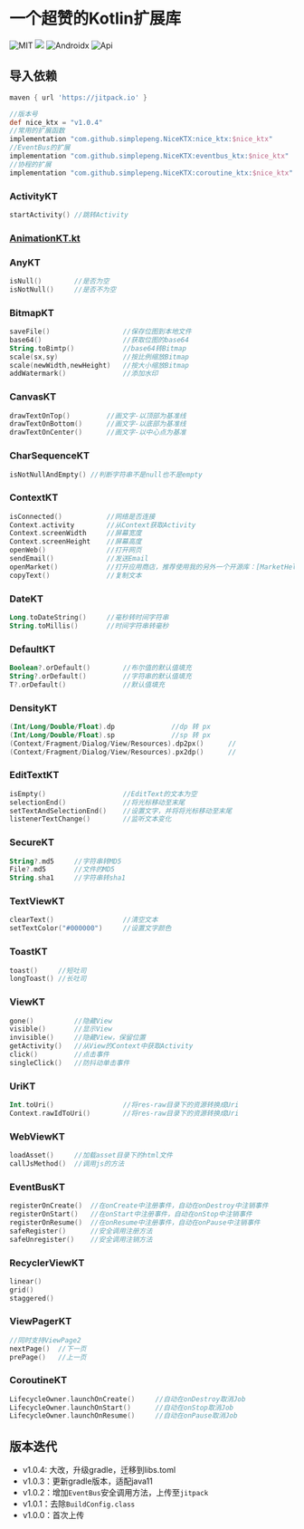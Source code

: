 # 一个超赞的Kotlin扩展库

![MIT](https://img.shields.io/badge/License-MIT-orange?style=flat-square) [![](https://jitpack.io/v/simplepeng/NiceKTX.svg)](https://jitpack.io/#simplepeng/NiceKTX)  ![Androidx](https://img.shields.io/badge/Androidx-Yes-blue?style=flat-square)  ![Api](https://img.shields.io/badge/Api-14+-blueviolet?style=flat-square) 

## 导入依赖

```groovy
maven { url 'https://jitpack.io' }
```

```groovy
//版本号
def nice_ktx = "v1.0.4"
//常用的扩展函数
implementation "com.github.simplepeng.NiceKTX:nice_ktx:$nice_ktx"
//EventBus的扩展
implementation "com.github.simplepeng.NiceKTX:eventbus_ktx:$nice_ktx"
//协程的扩展
implementation "com.github.simplepeng.NiceKTX:coroutine_ktx:$nice_ktx"
```

### ActivityKT

```kotlin
startActivity() //跳转Activity
```

### [AnimationKT.kt](/nice_ktx/src/main)

### AnyKT

```kotlin
isNull()        //是否为空
isNotNull()     //是否不为空
```

### BitmapKT

```kotlin
saveFile()                  //保存位图到本地文件
base64()                    //获取位图的base64
String.toBimtp()            //base64转Bitmap
scale(sx,sy)                //按比例缩放Bitmap
scale(newWidth,newHeight)   //按大小缩放Bitmap
addWatermark()              //添加水印
```

### CanvasKT

```kotlin
drawTextOnTop()         //画文字-以顶部为基准线
drawTextOnBottom()      //画文字-以底部为基准线
drawTextOnCenter()      //画文字-以中心点为基准
```

### CharSequenceKT

```kotlin
isNotNullAndEmpty() //判断字符串不是null也不是empty
```

### ContextKT

```kotlin
isConnected()           //网络是否连接
Context.activity        //从Context获取Activity
Context.screenWidth     //屏幕宽度
Context.screenHeight    //屏幕高度
openWeb()               //打开网页
sendEmail()             //发送Email
openMarket()            //打开应用商店，推荐使用我的另外一个开源库：[MarketHelper](https://github.com/simplepeng/MarketHelper)
copyText()              //复制文本
```

### DateKT

```kotlin
Long.toDateString()     //毫秒转时间字符串
String.toMillis()       //时间字符串转毫秒
```

### DefaultKT

```kotlin
Boolean?.orDefault()        //布尔值的默认值填充
String?.orDefault()         //字符串的默认值填充
T?.orDefault()              //默认值填充
```

### DensityKT

```kotlin
(Int/Long/Double/Float).dp              //dp 转 px
(Int/Long/Double/Float).sp              //sp 转 px 
(Context/Fragment/Dialog/View/Resources).dp2px()      //
(Context/Fragment/Dialog/View/Resources).px2dp()      //
```

### EditTextKT

```kotlin
isEmpty()                   //EditText的文本为空
selectionEnd()              //将光标移动至末尾
setTextAndSelectionEnd()    //设置文字，并将将光标移动至末尾
listenerTextChange()        //监听文本变化
```

### SecureKT

```kotlin
String?.md5     //字符串转MD5
File?.md5       //文件的MD5
String.sha1     //字符串转sha1
```

### TextViewKT

```kotlin
clearText()                 //清空文本
setTextColor("#000000")     //设置文字颜色
```

### ToastKT

```kotlin
toast()     //短吐司
longToast() //长吐司
```

### ViewKT

```kotlin
gone()          //隐藏View
visible()       //显示View
invisible()     //隐藏View，保留位置
getActivity()   //从View的Context中获取Activity
click()         //点击事件
singleClick()   //防抖动单击事件
```

### UriKT

```kotlin
Int.toUri()                 //将res-raw目录下的资源转换成Uri
Context.rawIdToUri()        //将res-raw目录下的资源转换成Uri
```

### WebViewKT

```kotlin
loadAsset()     //加载asset目录下的html文件
callJsMethod()  //调用js的方法
```

### EventBusKT

```kotlin
registerOnCreate()  //在onCreate中注册事件，自动在onDestroy中注销事件
registerOnStart()   //在onStart中注册事件，自动在onStop中注销事件
registerOnResume()  //在onResume中注册事件，自动在onPause中注销事件
safeRegister()      //安全调用注册方法
safeUnregister()    //安全调用注销方法
```

### RecyclerViewKT

```kotlin
linear()
grid()
staggered()
```

 ### ViewPagerKT

```kotlin
//同时支持ViewPage2
nextPage()  //下一页
prePage()   //上一页
```

### CoroutineKT

```kotlin
LifecycleOwner.launchOnCreate() 	//自动在onDestroy取消Job
LifecycleOwner.launchOnStart()  	//自动在onStop取消Job
LifecycleOwner.launchOnResume() 	//自动在onPause取消Job
```

## 版本迭代

* v1.0.4: 大改，升级gradle，迁移到libs.toml
* v1.0.3：更新gradle版本，适配java11
* v1.0.2：增加`EventBus`安全调用方法，上传至`jitpack`
* v1.0.1：去除`BuildConfig.class`
* v1.0.0：首次上传

